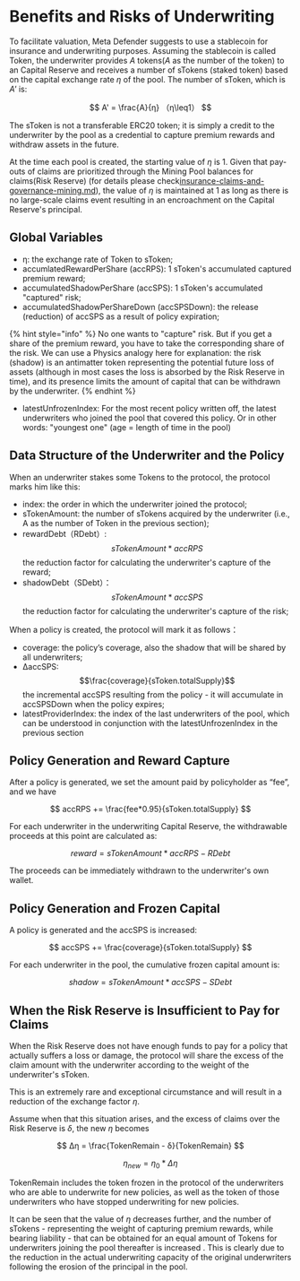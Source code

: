 # Benefits and Risks of Underwriting

To facilitate valuation, Meta Defender suggests to use a stablecoin for insurance and underwriting purposes. Assuming the stablecoin is called Token, the underwriter provides _A_ tokens(_A_ as the number of the token) to an Capital Reserve and receives a number of sTokens (staked token) based on the capital exchange rate _η_ of the pool. The number of sToken, which is _A'_ is:

$$
A' = \frac{A}{η} （η\leq1）
$$

The sToken is not a transferable ERC20 token; it is simply a credit to the underwriter by the pool as a credential to capture premium rewards and withdraw assets in the future.

At the time each pool is created, the starting value of _η_ is 1. Given that pay-outs of claims are prioritized through the Mining Pool balances for claims(Risk Reserve) (for details please check[insurance-claims-and-governance-mining.md](../project-architecture/insurance-claims-and-governance-mining.md "mention")), the value of _η_ is maintained at 1 as long as there is no large-scale claims event resulting in an encroachment on the Capital Reserve's principal.

## **Global Variables**

* η: the exchange rate of Token to sToken;
* accumlatedRewardPerShare (accRPS): 1 sToken's accumulated captured premium reward;
* accumulatedShadowPerShare (accSPS): 1 sToken's accumulated "captured" risk;
* accumulatedShadowPerShareDown (accSPSDown): the release (reduction) of accSPS as a result of policy expiration;

{% hint style="info" %}
No one wants to "capture" risk. But if you get a share of the premium reward, you have to take the corresponding share of the risk. We can use a Physics analogy here for explanation: the risk (shadow) is an antimatter token representing the potential future loss of assets (although in most cases the loss is absorbed by the Risk Reserve in time), and its presence limits the amount of capital that can be withdrawn by the underwriter.
{% endhint %}

* latestUnfrozenIndex: For the most recent policy written off, the latest underwriters who joined the pool that covered this policy. Or in other words: "youngest one" (age = length of time in the pool)

## Data Structure of the Underwriter and the Policy

When an underwriter stakes some Tokens to the protocol, the protocol marks him like this:

* index: the order in which the underwriter joined the protocol;
* sTokenAmount: the number of sTokens acquired by the underwriter (i.e., A as the number of Token in the previous section);
* rewardDebt（RDebt）: $$sTokenAmount * accRPS$$​ the reduction factor for calculating the underwriter's capture of the reward;
* shadowDebt（SDebt）：$$sTokenAmount * accSPS$$​ the reduction factor for calculating the underwriter's capture of the risk;

When a policy is created, the protocol will mark it as follows：

* coverage: the policy’s coverage, also the shadow that will be shared by all underwriters;
* ΔaccSPS:  $$\frac{coverage}{sToken.totalSupply}$$  the incremental accSPS resulting from the policy - it will accumulate in accSPSDown when the policy expires;
* latestProviderIndex: the index of the last underwriters of the pool, which can be understood in conjunction with the latestUnfrozenIndex in the previous section

## Policy Generation and Reward Capture

After a policy is generated, we set the amount paid by policyholder as “fee”, and we have

$$
accRPS += \frac{fee*0.95}{sToken.totalSupply}
$$

For each underwriter in the underwriting Capital Reserve, the withdrawable proceeds at this point are calculated as:

$$
reward = sTokenAmount*accRPS - RDebt
$$

​The proceeds can be immediately withdrawn to the underwriter's own wallet.

## **Policy Generation and Frozen Capital**

A policy is generated and the accSPS is increased:

$$
accSPS += \frac{coverage}{sToken.totalSupply}
$$

For each underwriter in the pool, the cumulative frozen capital amount is:

$$
shadow = sTokenAmount*accSPS - SDebt
$$

## ​When the Risk Reserve is Insufficient to Pay for Claims

When the Risk Reserve does not have enough funds to pay for a policy that actually suffers a loss or damage, the protocol will share the excess of the claim amount with the underwriter according to the weight of the underwriter's sToken.&#x20;

This is an extremely rare and exceptional circumstance and will result in a reduction of the exchange factor _η_.&#x20;

Assume when that this situation arises, and the excess of claims over the Risk Reserve is _δ_, the new _η_ becomes

$$
Δη = \frac{TokenRemain - δ}{TokenRemain}
$$

$$
η_{new} = η_{0}*Δη
$$

TokenRemain includes the token frozen in the protocol of the underwriters who are able to underwrite for new policies, as well as the token of those underwriters who have stopped underwriting for new policies.

​It can be seen that the value of _η_ decreases further, and the number of sTokens - representing the weight of capturing premium rewards, while bearing liability - that can be obtained for an equal amount of Tokens for underwriters joining the pool thereafter is increased . This is clearly due to the reduction in the actual underwriting capacity of the original underwriters following the erosion of the principal in the pool.

